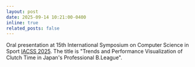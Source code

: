 ```yaml
---
layout: post
date: 2025-09-14 10:21:00-0400
inline: true
related_posts: false
---
```


Oral presentation at 15th International Symposium on Computer Science in Sport [IACSS 2025](https://iacssconference.org/#/2025). The title is "Trends and Performance Visualization of Clutch Time in Japan's Professional B.League".